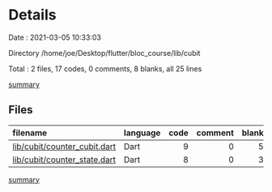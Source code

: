 # Details

Date : 2021-03-05 10:33:03

Directory /home/joe/Desktop/flutter/bloc_course/lib/cubit

Total : 2 files,  17 codes, 0 comments, 8 blanks, all 25 lines

[summary](results.md)

## Files
| filename | language | code | comment | blank | total |
| :--- | :--- | ---: | ---: | ---: | ---: |
| [lib/cubit/counter_cubit.dart](/lib/cubit/counter_cubit.dart) | Dart | 9 | 0 | 5 | 14 |
| [lib/cubit/counter_state.dart](/lib/cubit/counter_state.dart) | Dart | 8 | 0 | 3 | 11 |

[summary](results.md)